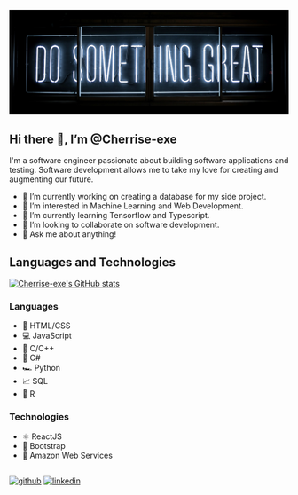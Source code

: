 
![Software Engineer](https://raw.githubusercontent.com/Cherrise-exe/Cherrise-exe/main/clark-tibbs-oqStl2L5oxI-unsplash.jpg)

## Hi there 👋, I’m @Cherrise-exe
I'm a software engineer passionate about building software applications and testing. Software development allows me to take my love for creating and augmenting our future.

- 🔭 I’m currently working on creating a database for my side project.
- 👀 I’m interested in Machine Learning and Web Development.
- 🌱 I’m currently learning Tensorflow and Typescript.
- 💞️ I’m looking to collaborate on software development. 
- 💬 Ask me about anything! 

## Languages and Technologies
[![Cherrise-exe's GitHub stats](https://github-readme-stats.vercel.app/api?username=Cherrise-exe)](https://github.com/anuraghazra/github-readme-stats)

### Languages
* 🎨 HTML/CSS
* 💻 JavaScript
* 🏇 C/C++
* 🚙 C#
* 🏎️ Python
* :chart_with_upwards_trend: SQL
* :triangular_ruler: R

### Technologies
* ⚛️ ReactJS
* :boot: Bootstrap
* :repeat: Amazon Web Services

## 
[<img src='https://raw.githubusercontent.com/Rush/Font-Awesome-SVG-PNG/3cfbcdaff9818c3e2c07d755d556fe1f34d7cf0d/white/svg/github.svg' alt='github' height='50'>](https://github.com/Cherrise-exe) [<img src='https://raw.githubusercontent.com/Rush/Font-Awesome-SVG-PNG/3cfbcdaff9818c3e2c07d755d556fe1f34d7cf0d/white/svg/linkedin-square.svg' alt='linkedin' height='50'>](https://www.linkedin.com/in/cherrisehatcher/)  

<!---
Cherrise-exe/Cherrise-exe is a ✨ special ✨ repository because its `README.md` (this file) appears on your GitHub profile.
You can click the Preview link to take a look at your changes.
--->
